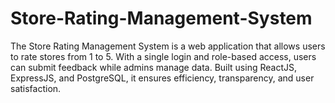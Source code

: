 # Store-Rating-Management-System
The Store Rating Management System is a web application that allows users to rate stores from 1 to 5. With a single login and role-based access, users can submit feedback while admins manage data. Built using ReactJS, ExpressJS, and PostgreSQL, it ensures efficiency, transparency, and user satisfaction.
